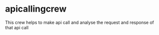# apicallingcrew
This crew helps to make api call and analyse the request and response of that api call
